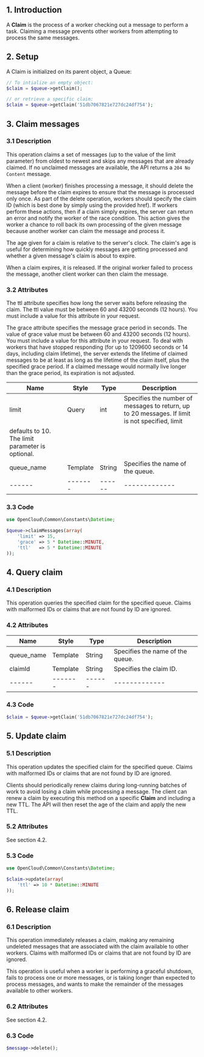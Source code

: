 ## 1. Introduction

A __Claim__ is the process of a worker checking out a message to perform a task. Claiming a message prevents other
workers from attempting to process the same messages.

## 2. Setup

A Claim is initialized on its parent object, a Queue:

```php
// To intialize an empty object:
$claim = $queue->getClaim();

// or retrieve a specific claim:
$claim = $queue->getClaim('51db7067821e727dc24df754');
```

## 3. Claim messages

### 3.1 Description

This operation claims a set of messages (up to the value of the limit parameter) from oldest to newest and skips any
messages that are already claimed. If no unclaimed messages are available, the API returns a `204 No Content` message.

When a client (worker) finishes processing a message, it should delete the message before the claim expires to ensure
that the message is processed only once. As part of the delete operation, workers should specify the claim ID (which is
best done by simply using the provided href). If workers perform these actions, then if a claim simply expires, the
server can return an error and notify the worker of the race condition. This action gives the worker a chance to roll
back its own processing of the given message because another worker can claim the message and process it.

The age given for a claim is relative to the server's clock. The claim's age is useful for determining how quickly
messages are getting processed and whether a given message's claim is about to expire.

When a claim expires, it is released. If the original worker failed to process the message, another client worker can
then claim the message.

### 3.2 Attributes

The ttl attribute specifies how long the server waits before releasing the claim. The ttl value must be between 60 and
43200 seconds (12 hours). You must include a value for this attribute in your request.

The grace attribute specifies the message grace period in seconds. The value of grace value must be between 60 and
43200 seconds (12 hours). You must include a value for this attribute in your request. To deal with workers that have
stopped responding (for up to 1209600 seconds or 14 days, including claim lifetime), the server extends the lifetime of
claimed messages to be at least as long as the lifetime of the claim itself, plus the specified grace period. If a
claimed message would normally live longer than the grace period, its expiration is not adjusted.

| Name | Style | Type | Description |
|------|-------|------|-------------|
| limit | Query | ​int | Specifies the number of messages to return, up to 20 messages. If limit is not specified, limit
 defaults to 10. The limit parameter is optional. |
| queue_name | Template | String | Specifies the name of the queue. |
|------|-------|------|-------------|

### 3.3 Code

```php
use OpenCloud\Common\Constants\Datetime;

$queue->claimMessages(array(
    'limit' => 15,
    'grace' => 5 * Datetime::MINUTE,
    'ttl'   => 5 * Datetime::MINUTE
));
```

## 4. Query claim

### 4.1 Description

This operation queries the specified claim for the specified queue. Claims with malformed IDs or claims that are not
found by ID are ignored.

### 4.2 Attributes

| Name | Style | Type | Description |
|------|-------|------|-------------|
| queue_name | Template | String | Specifies the name of the queue. |
| claimId | Template | String | Specifies the claim ID. |
|------|-------|------|-------------|

### 4.3 Code

```php
$claim = $queue->getClaim('51db7067821e727dc24df754');
```

## 5. Update claim

### 5.1 Description

This operation updates the specified claim for the specified queue. Claims with malformed IDs or claims that are not
found by ID are ignored.

Clients should periodically renew claims during long-running batches of work to avoid losing a claim while processing a
message. The client can renew a claim by executing this method on a specific __Claim__ and including a new TTL. The API
 will then reset the age of the claim and apply the new TTL.

### 5.2 Attributes

See section 4.2.

### 5.3 Code

```php
use OpenCloud\Common\Constants\Datetime;

$claim->update(array(
    'ttl' => 10 * Datetime::MINUTE
));
```

## 6. Release claim

### 6.1 Description

This operation immediately releases a claim, making any remaining undeleted messages that are associated with the
claim available to other workers. Claims with malformed IDs or claims that are not found by ID are ignored.

This operation is useful when a worker is performing a graceful shutdown, fails to process one or more messages, or is
taking longer than expected to process messages, and wants to make the remainder of the messages available to other workers.

### 6.2 Attributes

See section 4.2.

### 6.3 Code

```php
$message->delete();
```